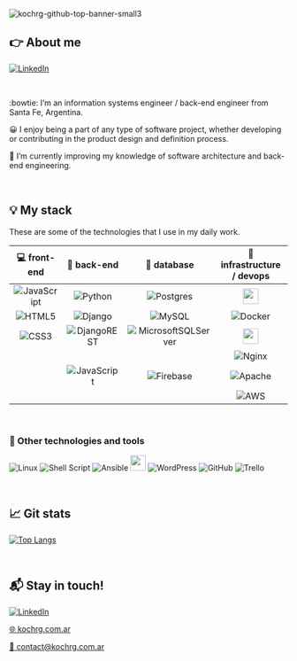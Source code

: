 ![kochrg-github-top-banner-small3](https://user-images.githubusercontent.com/63313062/182836554-962ead7f-3175-455b-9703-788960ee38d5.png)

## :point_right: About me
[![LinkedIn](https://img.shields.io/badge/linkedin-%230077B5.svg?style=for-the-badge&logo=linkedin&logoColor=white)](https://www.linkedin.com/in/kochrg/)

<br>

:bowtie: I’m an information systems engineer / back-end engineer from Santa Fe, Argentina.

:grinning: I enjoy being a part of any type of software project, whether developing or contributing in the product design and definition process.

:seedling: I’m currently improving my knowledge of software architecture and back-end engineering.

<br>

## :bulb: My stack
These are some of the technologies that I use in my daily work.
<br>

<!-- START STACK TABLE -->
|                                                     :computer: front-end                                                     |                                                           :electric_plug: back-end                                                          |                                                                :floppy_disk: database                                                                |                                       :hammer: infrastructure / devops                                       |                                                   :iphone: cross-platform                                                   |
|:----------------------------------------------------------------------------------------------------------------------------:|:-------------------------------------------------------------------------------------------------------------------------------------------:|:----------------------------------------------------------------------------------------------------------------------------------------------------:|:------------------------------------------------------------------------------------------------------------:|:---------------------------------------------------------------------------------------------------------------------------:|
| ![JavaScript](https://img.shields.io/badge/javascript-%23323330.svg?style=for-the-badge&logo=javascript&logoColor=%23F7DF1E) | ![Python](https://img.shields.io/badge/python-3670A0?style=for-the-badge&logo=python&logoColor=ffdd54)                                      | ![Postgres](https://img.shields.io/badge/postgres-%23316192.svg?style=for-the-badge&logo=postgresql&logoColor=white)                                 | <img src="https://user-images.githubusercontent.com/63313062/182949891-c2de3c37-f243-40a4-a436-a985a17b9a7d.png" height="28px" />   | ![React Native](https://img.shields.io/badge/react_native-%2320232a.svg?style=for-the-badge&logo=react&logoColor=%2361DAFB) |
| ![HTML5](https://img.shields.io/badge/html5-%23E34F26.svg?style=for-the-badge&logo=html5&logoColor=white)                    | ![Django](https://img.shields.io/badge/django-%23092E20.svg?style=for-the-badge&logo=django&logoColor=white)                                | ![MySQL](https://img.shields.io/badge/mysql-%2300f.svg?style=for-the-badge&logo=mysql&logoColor=white)                                               | ![Docker](https://img.shields.io/badge/docker-%230db7ed.svg?style=for-the-badge&logo=docker&logoColor=white)                                                                                  | ![Expo](https://img.shields.io/badge/expo-1C1E24?style=for-the-badge&logo=expo&logoColor=#D04A37)                           |
| ![CSS3](https://img.shields.io/badge/css3-%231572B6.svg?style=for-the-badge&logo=css3&logoColor=white)                       | ![DjangoREST](https://img.shields.io/badge/DJANGO-REST-ff1709?style=for-the-badge&logo=django&logoColor=white&color=ff1709&labelColor=gray) | ![MicrosoftSQLServer](https://img.shields.io/badge/Microsoft%20SQL%20Sever-CC2927?style=for-the-badge&logo=microsoft%20sql%20server&logoColor=white) | <img src="https://user-images.githubusercontent.com/63313062/182950906-8919a282-df6a-44a1-b1e5-e78962448159.png" height="28px" /> |                                                                                                                             |
|                                                                                                                              |                                                                                                                                             |                                                                                                                                                      | ![Nginx](https://img.shields.io/badge/nginx-%23009639.svg?style=for-the-badge&logo=nginx&logoColor=white)                                                                                               |                                                                                                                             |
|                                                                                                                              | ![JavaScript](https://img.shields.io/badge/javascript-%23323330.svg?style=for-the-badge&logo=javascript&logoColor=%23F7DF1E)                | ![Firebase](https://img.shields.io/badge/Firebase-039BE5?style=for-the-badge&logo=Firebase&logoColor=white)                                          | ![Apache](https://img.shields.io/badge/apache-%23D42029.svg?style=for-the-badge&logo=apache&logoColor=white)    |                                                                                                                             |
|                                                                                                                              |                                                                                                                                             |                                                                                                                                                      | ![AWS](https://img.shields.io/badge/AWS-%23FF9900.svg?style=for-the-badge&logo=amazon-aws&logoColor=white) |                                                                                                                             |
<!-- STACK TABLE END -->
<br>

### :paperclip: Other technologies and tools
![Linux](https://img.shields.io/badge/Linux-FCC624?style=for-the-badge&logo=linux&logoColor=black)
![Shell Script](https://img.shields.io/badge/shell_script-%23121011.svg?style=for-the-badge&logo=gnu-bash&logoColor=white)
![Ansible](https://img.shields.io/badge/ansible-%231A1918.svg?style=for-the-badge&logo=ansible&logoColor=white)
<a href="https://github.com/SigNoz/signoz"><img src="https://user-images.githubusercontent.com/63313062/182954547-8e3c891a-b7d6-4b81-94d1-d1eb4f644da0.png" height="28px" /></a>
![WordPress](https://img.shields.io/badge/WordPress-%23117AC9.svg?style=for-the-badge&logo=WordPress&logoColor=white)
![GitHub](https://img.shields.io/badge/github-%23121011.svg?style=for-the-badge&logo=github&logoColor=white)
![Trello](https://img.shields.io/badge/Trello-%23026AA7.svg?style=for-the-badge&logo=Trello&logoColor=white)

<br>

## :chart_with_upwards_trend: Git stats
[![Top Langs](https://github-readme-stats.vercel.app/api/top-langs/?username=kochrg&theme=tokyonight&langs_count=8)](https://github.com/anuraghazra/github-readme-stats)

<br>

## :mailbox_with_mail: Stay in touch!
[![LinkedIn](https://img.shields.io/badge/linkedin-%230077B5.svg?style=for-the-badge&logo=linkedin&logoColor=white)](https://www.linkedin.com/in/kochrg/)

[:globe_with_meridians: kochrg.com.ar](kochrg.com.ar)

[:email: contact@kochrg.com.ar](mailto:contact@kochrg.com.ar)

<!--
**kochrg/kochrg** is a ✨ _special_ ✨ repository because its `README.md` (this file) appears on your GitHub profile.

Here are some ideas to get you started:

- 🔭 I’m currently working on ...
- 🌱 I’m currently learning ...
- 👯 I’m looking to collaborate on ...
- 🤔 I’m looking for help with ...
- 💬 Ask me about ...
- 📫 How to reach me: ...
- 😄 Pronouns: ...
- ⚡ Fun fact: ...
-->
